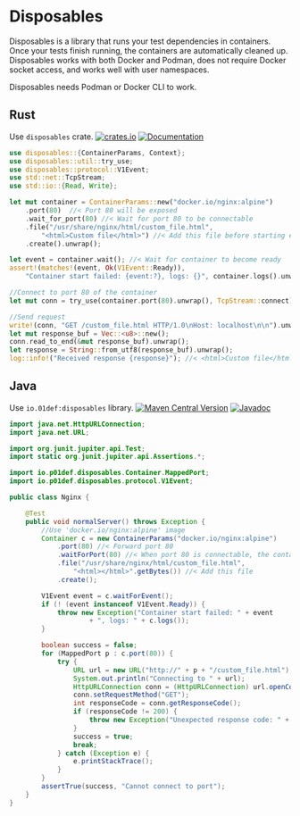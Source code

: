 # Disposables

Disposables is a library that runs your test dependencies in containers.
Once your tests finish running, the containers are automatically cleaned up.
Disposables works with both Docker and Podman, does not require Docker socket
access, and works well with user namespaces.

Disposables needs Podman or Docker CLI to work.

## Rust

Use `disposables` crate.
[![crates.io](https://img.shields.io/crates/v/disposables)](https://crates.io/crates/disposables)
[![Documentation](https://docs.rs/disposables/badge.svg)](https://docs.rs/disposables)

```rust
use disposables::{ContainerParams, Context};
use disposables::util::try_use;
use disposables::protocol::V1Event;
use std::net::TcpStream;
use std::io::{Read, Write};

let mut container = ContainerParams::new("docker.io/nginx:alpine")
    .port(80)  //< Port 80 will be exposed
    .wait_for_port(80) //< Wait for port 80 to be connectable
    .file("/usr/share/nginx/html/custom_file.html",
        "<html>Custom file</html>") //< Add this file before starting entrypoint
    .create().unwrap();

let event = container.wait(); //< Wait for container to become ready
assert!(matches!(event, Ok(V1Event::Ready)),
    "Container start failed: {event:?}, logs: {}", container.logs().unwrap());

//Connect to port 80 of the container
let mut conn = try_use(container.port(80).unwrap(), TcpStream::connect).unwrap();

//Send request
write!(conn, "GET /custom_file.html HTTP/1.0\nHost: localhost\n\n").unwrap();
let mut response_buf = Vec::<u8>::new();
conn.read_to_end(&mut response_buf).unwrap();
let response = String::from_utf8(response_buf).unwrap();
log::info!("Received response {response}"); //< <html>Custom file</html>
```

## Java

Use `io.01def:disposables` library. 
[![Maven Central Version](https://img.shields.io/maven-central/v/io.01def/disposables)](https://central.sonatype.com/artifact/io.01def/disposables)
[![Javadoc](https://javadoc.io/badge2/io.01def/disposables/javadoc.svg)](https://javadoc.io/doc/io.01def/disposables)

```java
import java.net.HttpURLConnection;
import java.net.URL;

import org.junit.jupiter.api.Test;
import static org.junit.jupiter.api.Assertions.*;

import io.p01def.disposables.Container.MappedPort;
import io.p01def.disposables.protocol.V1Event;

public class Nginx {

	@Test
	public void normalServer() throws Exception {
		//Use 'docker.io/nginx:alpine' image
		Container c = new ContainerParams("docker.io/nginx:alpine")
			.port(80) //< Forward port 80
			.waitForPort(80) //< When port 80 is connectable, the container is ready
			.file("/usr/share/nginx/html/custom_file.html",
				"<html></html>".getBytes()) //< Add this file
			.create();

		V1Event event = c.waitForEvent();
		if (! (event instanceof V1Event.Ready)) {
			throw new Exception("Container start failed: " + event 
					+ ", logs: " + c.logs());
		}

		boolean success = false;
		for (MappedPort p : c.port(80)) {
			try {
				URL url = new URL("http://" + p + "/custom_file.html");
				System.out.println("Connecting to " + url);
				HttpURLConnection conn = (HttpURLConnection) url.openConnection();
				conn.setRequestMethod("GET");
				int responseCode = conn.getResponseCode();
				if (responseCode != 200) {
					throw new Exception("Unexpected response code: " + responseCode);
				}
				success = true;
				break;
			} catch (Exception e) {
				e.printStackTrace();
			}
		}
		assertTrue(success, "Cannot connect to port");
	}
}
```
